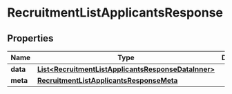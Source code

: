 

# RecruitmentListApplicantsResponse


## Properties

| Name | Type | Description | Notes |
|------------ | ------------- | ------------- | -------------|
|**data** | [**List&lt;RecruitmentListApplicantsResponseDataInner&gt;**](RecruitmentListApplicantsResponseDataInner.md) |  |  [optional] |
|**meta** | [**RecruitmentListApplicantsResponseMeta**](RecruitmentListApplicantsResponseMeta.md) |  |  [optional] |



